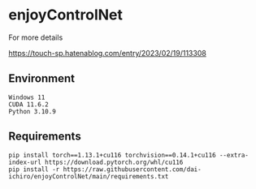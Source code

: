 # enjoyControlNet

For more details

https://touch-sp.hatenablog.com/entry/2023/02/19/113308

## Environment
~~~
Windows 11
CUDA 11.6.2
Python 3.10.9
~~~

## Requirements
~~~
pip install torch==1.13.1+cu116 torchvision==0.14.1+cu116 --extra-index-url https://download.pytorch.org/whl/cu116
pip install -r https://raw.githubusercontent.com/dai-ichiro/enjoyControlNet/main/requirements.txt
~~~
